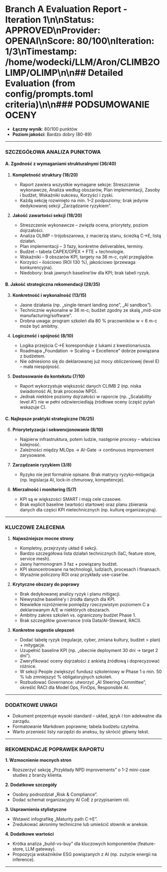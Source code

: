 # Branch A Evaluation Report - Iteration 1\n\n**Status**: APPROVED\n**Provider**: OPENAI\n**Score**: 80/100\n**Iteration**: 1/3\n**Timestamp**: /home/wodecki/LLM/Aron/CLIMB2OLIMP/OLIMP\n\n## Detailed Evaluation (from config/prompts.toml criteria)\n\n### PODSUMOWANIE OCENY
- **Łączny wynik**: 80/100 punktów
- **Poziom jakości**: Bardzo dobry (80-89)

---

### SZCZEGÓŁOWA ANALIZA PUNKTOWA

#### A. Zgodność z wymaganiami strukturalnymi (36/40)

1. **Kompletność struktury (18/20)**
   - Raport zawiera wszystkie wymagane sekcje: Streszczenie wykonawcze, Analiza według obszarów, Plan implementacji, Zasoby i budżet, Wskaźniki sukcesu, Korzyści i zyski.  
   - Każdą sekcję rozwinięto na min. 1–2 podpoziomy; brak jedynie dedykowanej sekcji „Zarządzanie ryzykiem”.  

2. **Jakość zawartości sekcji (18/20)**
   - Streszczenie wykonawcze – zwięzła ocena, priorytety, poziom dojrzałości.  
   - Analiza OLIMP – trójobszarowa, z macierzą stanu, ścieżką C→E, listą działań.  
   - Plan implementacji – 3 fazy, konkretne deliverables, terminy.  
   - Budżet – tabela CAPEX/OPEX + FTE + technologie.  
   - Wskaźniki – 9 obszarów KPI, targety na 36 m-c, cykl przeglądów.  
   - Korzyści – ilościowo (ROI 130 %), jakościowo (przewaga konkurencyjna).  
   - Niedobory: brak jawnych baseline’ów dla KPI; brak tabeli ryzyk.

#### B. Jakość strategiczna rekomendacji (28/35)

3. **Konkretność i wykonalność (13/15)**
   - Jasne działania (np. „single-tenant landing zone”, „AI sandbox”).  
   - Technicznie wykonalne w 36 m-c; budżet zgodny ze skalą „mid-size manufacturing/software”.  
   - Drobna uwaga: program szkoleń dla 80 % pracowników w < 6 m-c może być ambitny.  

4. **Logiczność i spójność (8/10)**
   - Logika przejścia C→E koresponduje z lukami z kwestionariusza.  
   - Roadmapa „Foundation → Scaling → Excellence” dobrze powiązana z budżetem.  
   - Nie odniesiono się do deklarowanej już mocy obliczeniowej (level E) – mała niespójność.

5. **Dostosowanie do kontekstu (7/10)**
   - Raport wykorzystuje większość danych CLIMB 2 (np. niska świadomość AI, brak procesów NPD).  
   - Jednak niektóre poziomy dojrzałości w raporcie (np. „Scalability level A”) nie w pełni odzwierciedlają źródłowe oceny (część pytań wskazuje C).  

#### C. Najlepsze praktyki strategiczne (16/25)

6. **Priorytetyzacja i sekwencjonowanie (8/10)**
   - Najpierw infrastruktura, potem ludzie, następnie procesy – właściwa kolejność.  
   - Zależności między MLOps → AI-Gate → continuous improvement zarysowane.  

7. **Zarządzanie ryzykiem (3/8)**
   - Ryzyko nie jest formalnie opisane. Brak matrycy ryzyko–mitigacja (np. legislacja AI, lock-in chmurowy, kompetencje).  

8. **Mierzalność i monitoring (5/7)**
   - KPI są w większości SMART i mają cele czasowe.  
   - Brak explicit baseline (wartości startowe) oraz planu zbierania danych dla części KPI nietechnicznych (np. kulturę organizacyjną).  

---

### KLUCZOWE ZALECENIA

1. **Najważniejsze mocne strony**
   - Kompletny, przejrzysty układ 6 sekcji.
   - Bardzo szczegółowa lista działań technicznych (IaC, feature store, service mesh).
   - Jasny harmonogram 3 faz + powiązany budżet.
   - KPI skoncentrowane na technologii, ludziach, procesach i finansach.
   - Wyraźnie policzony ROI oraz przykłady use-case’ów.

2. **Krytyczne obszary do poprawy**
   - Brak dedykowanej analizy ryzyk i planu mitigacji.
   - Niewyraźne baseline’y i źródła danych dla KPI.
   - Niewielkie rozróżnienie pomiędzy rzeczywistym poziomem C a deklarowanym A/E w niektórych obszarach.
   - Ambitny zakres szkoleń vs. ograniczony budżet Phase 1.
   - Brak szczegółów governance (rola Data/AI-Steward, RACI).

3. **Konkretne sugestie ulepszeń**
   - Dodać tabelę ryzyk (regulacje, cyber, zmiana kultury, budżet > plan) + mitygacje.
   - Uzupełnić baseline KPI (np. „obecnie deployment 30 dni → target 2 dni”).
   - Zweryfikować oceny dojrzałości z ankietą źródłową i doprecyzować różnice.
   - W sekcji People zwiększyć fundusz szkoleniowy w Phase 1 o min. 50 % lub zmniejszyć % obligatoryjnych szkoleń.
   - Rozbudować Governance: utworzyć „AI Steering Committee”, określić RACI dla Model Ops, FinOps, Responsible AI.

---

### DODATKOWE UWAGI
- Dokument prezentuje wysoki standard – układ, język i ton adekwatne dla zarządu.  
- Formatowanie Markdown poprawne; tabela budżetu czytelna.  
- Warto przenieść listy narzędzi do aneksu, by skrócić główny tekst.

---

### REKOMENDACJE POPRAWEK RAPORTU

**1. Wzmocnienie mocnych stron**  
   - Rozszerzyć sekcję „Przykłady NPD improvements” o 1-2 mini-case studies z branży klienta.

**2. Dodatkowe szczegóły**  
   - Osobny podrozdział „Risk & Compliance”.  
   - Dodać schemat organizacyjny AI CoE z przypisaniem ról.

**3. Usprawnienia stylistyczne**  
   - Wstawić infografikę „Maturity path C→E”.  
   - Zredukować akronimy techniczne lub umieścić słownik w aneksie.

**4. Dodatkowe wartości**  
   - Krótka analiza „build-vs-buy” dla kluczowych komponentów (feature-store, LLM gateway).  
   - Propozycja wskaźników ESG powiązanych z AI (np. zużycie energii na inference).

---